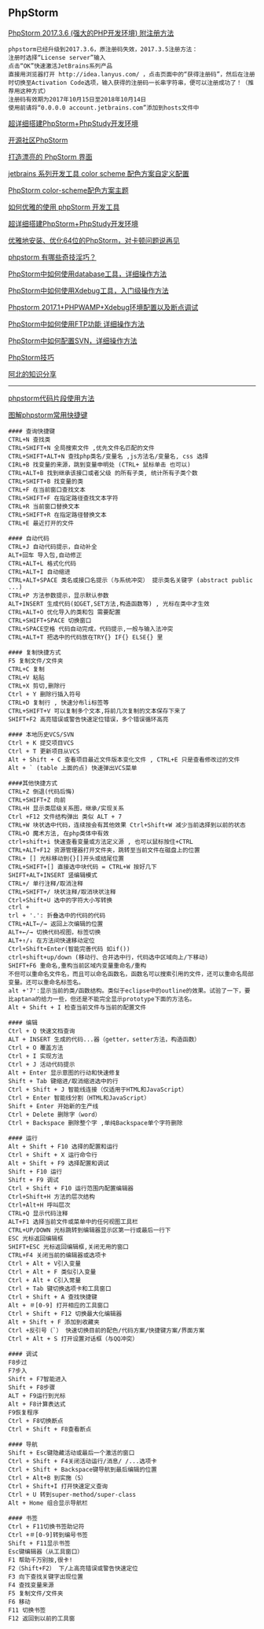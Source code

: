 PhpStorm
---

[PhpStorm 2017.3.6 (强大的PHP开发环境) 附注册方法](http://www.oyksoft.com/soft/40722.html?pc=1)  
```
phpstorm已经升级到2017.3.6，原注册码失效，2017.3.5注册方法：
注册时选择“License server”输入 
点击“OK”快速激活JetBrains系列产品
直接用浏览器打开 http://idea.lanyus.com/ ，点击页面中的“获得注册码”，然后在注册时切换至Activation Code选项，输入获得的注册码一长串字符串，便可以注册成功了！（推荐用这种方式）
注册码有效期为2017年10月15日至2018年10月14日
使用前请将“0.0.0.0 account.jetbrains.com”添加到hosts文件中
```

[超详细搭建PhpStorm+PhpStudy开发环境](https://blog.csdn.net/u012861467/article/details/54692236)  

[开源社区PhpStorm](https://www.oschina.net/question/tag/phpstorm?nocache=1522600213819)  

[打造漂亮的 PhpStorm 界面](https://laravel-china.org/articles/4172/create-beautiful-phpstorm-interface)  

[jetbrains 系列开发工具 color scheme 配色方案自定义配置](https://blog.csdn.net/baidu_16051437/article/details/51142500)  

[PhpStorm color-scheme配色方案主题](https://github.com/holoto/color-scheme)  

[如何优雅的使用 phpStorm 开发工具](https://lattecake.com/post/20075)  

[超详细搭建PhpStorm+PhpStudy开发环境](https://blog.csdn.net/u012861467/article/details/54692236)  

[优雅地安装、优化64位的PhpStorm，对卡顿问题说再见](http://www.lcgod.com/atc_36)  

[phpstorm 有哪些奇技淫巧？](https://www.zhihu.com/question/29025752)  

[PhpStorm中如何使用database工具，详细操作方法](https://blog.csdn.net/knight_quan/article/details/51983029)  

[PhpStorm中如何使用Xdebug工具，入门级操作方法](https://blog.csdn.net/knight_quan/article/details/51953269)  

[Phpstorm 2017.1+PHPWAMP+Xdebug环境配置以及断点调试](https://blog.csdn.net/WillCold/article/details/68068090)  

[PhpStorm中如何使用FTP功能 详细操作方法](https://blog.csdn.net/knight_quan/article/details/51910102)  

[PhpStorm中如何配置SVN，详细操作方法](https://blog.csdn.net/knight_quan/article/details/51889476)  

[PhpStorm技巧](http://phpstorm.tips/tips)  

[阿北的知识分享](https://nai8.me/)  

------

[phpstorm代码片段使用方法](https://blog.csdn.net/qq_15766181/article/details/48176845)  

[图解phpstorm常用快捷键](https://www.cnblogs.com/xp796/p/5718321.html)  
```
#### 查询快捷键
CTRL+N 查找类
CTRL+SHIFT+N 全局搜索文件 ,优先文件名匹配的文件
CTRL+SHIFT+ALT+N 查找php类名/变量名 ,js方法名/变量名, css 选择
CIRL+B 找变量的来源，跳到变量申明处 (CTRL+ 鼠标单击 也可以)
CTRL+ALT+B 找到继承该接口或者父级 的所有子类, 统计所有子类个数
CTRL+SHIFT+B 找变量的类 
CTRL+F 在当前窗口查找文本
CTRL+SHIFT+F 在指定路径查找文本字符
CTRL+R 当前窗口替换文本
CTRL+SHIFT+R 在指定路径替换文本
CTRL+E 最近打开的文件

#### 自动代码
CTRL+J 自动代码提示，自动补全
ALT+回车 导入包,自动修正
CTRL+ALT+L 格式化代码
CTRL+ALT+I 自动缩进
CTRL+ALT+SPACE 类名或接口名提示（与系统冲突） 提示类名关键字 (abstract public ...)
CTRL+P 方法参数提示，显示默认参数
ALT+INSERT 生成代码(如GET,SET方法,构造函数等) , 光标在类中才生效
CTRL+ALT+O 优化导入的类和包 需要配置
CTRL+SHIFT+SPACE 切换窗口
CTRL+SPACE空格 代码自动完成，代码提示,一般与输入法冲突
CTRL+ALT+T 把选中的代码放在TRY{} IF{} ELSE{} 里

#### 复制快捷方式
F5 复制文件/文件夹
CTRL+C 复制
CTRL+V 粘贴
CTRL+X 剪切,删除行
Ctrl + Y 删除行插入符号
CTRL+D 复制行 , 快速分布li标签等
CTRL+SHIFT+V 可以复制多个文本,将前几次复制的文本保存下来了
SHIFT+F2 高亮错误或警告快速定位错误，多个错误循环高亮

#### 本地历史VCS/SVN
Ctrl + K 提交项目VCS
Ctrl + T 更新项目从VCS
Alt + Shift + C 查看项目最近文件版本变化文件 , CTRL+E 只是查看修改过的文件
Alt + ` (table 上面的点) 快速弹出VCS菜单

####其他快捷方式
CTRL+Z 倒退(代码后悔)
CTRL+SHIFT+Z 向前
CTRL+H 显示类层级关系图，继承/实现关系
Ctrl +F12 文件结构弹出 类似 ALT + 7
CTRL+W 块状选中代码，连续按会有其他效果 Ctrl+Shift+W 减少当前选择到以前的状态
CTRL+O 魔术方法, 在php类体中有效
ctrl+shift+i 快速查看变量或方法定义源 , 也可以鼠标按住+CTRL
CTRL+ALT+F12 资源管理器打开文件夹，跳转至当前文件在磁盘上的位置
CTRL+ [] 光标移动到{}[]开头或结尾位置
CTRL+SHIFT+[] 直接选中块代码 = CTRL+W 按好几下
SHIFT+ALT+INSERT 竖编辑模式
CTRL+/ 单行注释/取消注释
CTRL+SHIFT+/ 块状注释/取消块状注释
Ctrl+Shift+U 选中的字符大小写转换
ctrl +
trl + '.': 折叠选中的代码的代码
CTRL+ALT←/→ 返回上次编辑的位置
ALT+←/→ 切换代码视图，标签切换
ALT+↑/↓ 在方法间快速移动定位
Ctrl+Shift+Enter(智能完善代码 如if())
ctrl+shift+up/down (移动行、合并选中行，代码选中区域向上/下移动)
SHIFT+F6 重命名,重构当前区域内变量重命名/重构
不但可以重命名文件名，而且可以命名函数名，函数名可以搜索引用的文件，还可以重命名局部变量。还可以重命名标签名。
alt +'7':显示当前的类/函数结构。类似于eclipse中的outline的效果。试验了一下，要比aptana的给力一些，但还是不能完全显示prototype下面的方法名。
Alt + Shift + I 检查当前文件与当前的配置文件

#### 编辑
Ctrl + Q 快速文档查询
ALT + INSERT 生成的代码...器（getter，setter方法，构造函数）
Ctrl + O 覆盖方法
Ctrl + I 实现方法
Ctrl + J 活动代码提示
Alt + Enter 显示意图的行动和快速修复
Shift + Tab 键缩进/取消缩进选中的行
Ctrl + Shift + J 智能线连接（仅适用于HTML和JavaScript）
Ctrl + Enter 智能线分割（HTML和JavaScript）
Shift + Enter 开始新的生产线
Ctrl + Delete 删除字（word）
Ctrl + Backspace 删除整个字 ,单纯Backspace单个字符删除

#### 运行
Alt + Shift + F10 选择的配置和运行
Ctrl + Shift + X 运行命令行
Alt + Shift + F9 选择配置和调试
Shift + F10 运行
Shift + F9 调试
Ctrl + Shift + F10 运行范围内配置编辑器
Ctrl+Shift+H 方法的层次结构
Ctrl+Alt+H 呼叫层次
CTRL+Q 显示代码注释
ALT+F1 选择当前文件或菜单中的任何视图工具栏
CTRL+UP/DOWN 光标跳转到编辑器显示区第一行或最后一行下
ESC 光标返回编辑框
SHIFT+ESC 光标返回编辑框,关闭无用的窗口
CTRL+F4 关闭当前的编辑器或选项卡
Ctrl + Alt + V引入变量
Ctrl + Alt + F 类似引入变量
Ctrl + Alt + C引入常量
Ctrl + Tab 键切换选项卡和工具窗口
Ctrl + Shift + A 查找快捷键
Alt + ＃[0-9] 打开相应的工具窗口
Ctrl + Shift + F12 切换最大化编辑器
Alt + Shift + F 添加到收藏夹
Ctrl +反引号（`） 快速切换目前的配色/代码方案/快捷键方案/界面方案
Ctrl + Alt + S 打开设置对话框（与QQ冲突）

#### 调试
F8步过
F7步入
Shift + F7智能进入
Shift + F8步骤
ALT + F9运行到光标
Alt + F8计算表达式
F9恢复程序
Ctrl + F8切换断点
Ctrl + Shift + F8查看断点

#### 导航
Shift + Esc键隐藏活动或最后一个激活的窗口
Ctrl + Shift + F4关闭活动运行/消息/ /...选项卡
Ctrl + Shift + Backspace键导航到最后编辑的位置
Ctrl + Alt+B 到实施（S）
Ctrl + Shift+I 打开快速定义查询
Ctrl + U 转到super-method/super-class
Alt + Home 组合显示导航栏

#### 书签
Ctrl + F11切换书签助记符
Ctrl +＃[0-9]转到编号书签
Shift + F11显示书签
Esc键编辑器（从工具窗口）
F1 帮助千万别按,很卡!
F2（Shift+F2） 下/上高亮错误或警告快速定位
F3 向下查找关键字出现位置
F4 查找变量来源
F5 复制文件/文件夹
F6 移动
F11 切换书签
F12 返回到以前的工具窗
```


